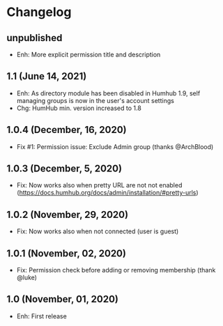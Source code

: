 Changelog
=========

unpublished
--------------------
- Enh: More explicit permission title and description


1.1 (June 14, 2021)
--------------------
- Enh: As directory module has been disabled in Humhub 1.9, self managing groups is now in the user's account settings
- Chg: HumHub min. version increased to 1.8


1.0.4 (December, 16, 2020)
--------------------
- Fix #1: Permission issue: Exclude Admin group (thanks @ArchBlood)


1.0.3 (December, 5, 2020)
--------------------
- Fix: Now works also when pretty URL are not not enabled (https://docs.humhub.org/docs/admin/installation/#pretty-urls)


1.0.2 (November, 29, 2020)
--------------------
- Fix: Now works also when not connected (user is guest)


1.0.1 (November, 02, 2020)
--------------------
- Fix: Permission check before adding or removing membership (thank @luke)


1.0 (November, 01, 2020)
--------------------
- Enh: First release